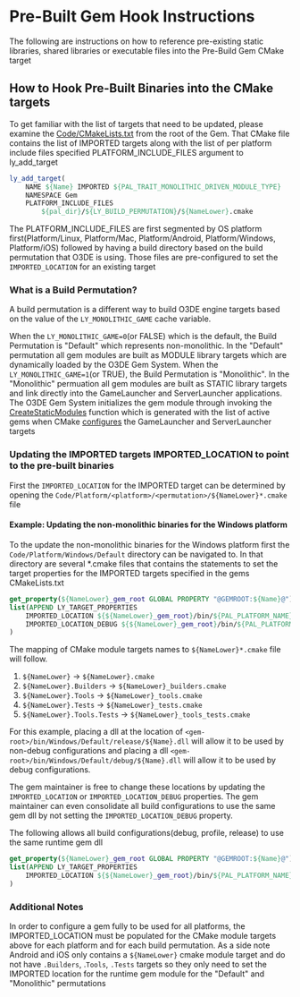 # Pre-Built Gem Hook Instructions

The following are instructions on how to reference pre-existing static libraries, shared libraries or executable files into the Pre-Build Gem CMake target

## How to Hook Pre-Built Binaries into the CMake targets

To get familiar with the list of targets that need to be updated, please examine the [Code/CMakeLists.txt](./Code/CMakeLists.txt) from the root of the Gem.
That CMake file contains the list of IMPORTED targets along with the list of per platform include files specified PLATFORM_INCLUDE_FILES argument to ly_add_target
```cmake
ly_add_target(
    NAME ${Name} IMPORTED ${PAL_TRAIT_MONOLITHIC_DRIVEN_MODULE_TYPE}
    NAMESPACE Gem
    PLATFORM_INCLUDE_FILES
        ${pal_dir}/${LY_BUILD_PERMUTATION}/${NameLower}.cmake
```

The PLATFORM_INCLUDE_FILES are first segmented by OS platform first(Platform/Linux, Platform/Mac, Platform/Android, Platform/Windows, Platform/iOS) followed by having a build directory based on the build permutation that O3DE is using.
Those files are pre-configured to set the `IMPORTED_LOCATION` for an existing target

### What is a Build Permutation?

A build permutation is a different way to build O3DE engine targets based on the  value of the `LY_MONOLITHIC_GAME` cache variable.

When the `LY_MONOLITHIC_GAME=0`(or FALSE) which is the default, the Build Permutation is "Default" which represents non-monolithic.
In the "Default" permutation all gem modules are built as MODULE library targets which are dynamically loaded by the O3DE Gem System.
When the `LY_MONOLITHIC_GAME=1`(or TRUE), the Build Permutation is "Monolithic".
In the "Monolithic" permuation all gem modules are built as STATIC library targets and link directly into the GameLauncher and ServerLauncher applications.
The O3DE Gem System initializes the gem module through invoking the [CreateStaticModules](https://github.com/o3de/o3de/blob/development/Code/LauncherUnified/Launcher.cpp#L36-L38) function which is generated with the list of active gems when CMake [configures](https://github.com/o3de/o3de/blob/development/Code/LauncherUnified/launcher_generator.cmake#L228-L230) the GameLauncher and ServerLauncher targets

### Updating the IMPORTED targets IMPORTED_LOCATION to point to the pre-built binaries

First the `IMPORTED_LOCATION` for the IMPORTED target can be determined by opening the `Code/Platform/<platform>/<permutation>/${NameLower}*.cmake` file

#### Example: Updating the non-monolithic binaries for the Windows platform

To the update the non-monolithic binaries for the Windows platform first the `Code/Platform/Windows/Default` directory can be navigated to.
In that directory are several *.cmake files that contains the statements to set the target properties for the IMPORTED targets specified in the gems CMakeLists.txt
```cmake
get_property(${NameLower}_gem_root GLOBAL PROPERTY "@GEMROOT:${Name}@")
list(APPEND LY_TARGET_PROPERTIES
    IMPORTED_LOCATION ${${NameLower}_gem_root}/bin/${PAL_PLATFORM_NAME}/${LY_BUILD_PERMUTATION}/release/${Name}.dll
    IMPORTED_LOCATION_DEBUG ${${NameLower}_gem_root}/bin/${PAL_PLATFORM_NAME}/${LY_BUILD_PERMUTATION}/debug/${Name}.dll
)
```

The mapping of CMake module targets names to `${NameLower}*.cmake` file will follow.
1. `${NameLower}` -> `${NameLower}.cmake`
1. `${NameLower}.Builders` -> `${NameLower}_builders.cmake`
1. `${NameLower}.Tools` -> `${NameLower}_tools.cmake`
1. `${NameLower}.Tests` -> `${NameLower}_tests.cmake`
1. `${NameLower}.Tools.Tests` -> `${NameLower}_tools_tests.cmake`

For this example, placing a dll at the location of `<gem-root>/bin/Windows/Default/release/${Name}.dll` will allow it to be used by non-debug configurations and placing a dll `<gem-root>/bin/Windows/Default/debug/${Name}.dll` will allow it to be used by debug configurations.

The gem maintainer is free to change these locations by updating the `IMPORTED_LOCATION` or `IMPORTED_LOCATION_DEBUG` properties.
The gem maintainer can even consolidate all build configurations to use the same gem dll by not setting the `IMPORTED_LOCATION_DEBUG` property.

The following allows all build configurations(debug, profile, release) to use the same runtime gem dll
```cmake
get_property(${NameLower}_gem_root GLOBAL PROPERTY "@GEMROOT:${Name}@")
list(APPEND LY_TARGET_PROPERTIES
    IMPORTED_LOCATION ${${NameLower}_gem_root}/bin/${PAL_PLATFORM_NAME}/${LY_BUILD_PERMUTATION}/release/${Name}.dll
)
```

### Additional Notes

In order to configure a gem fully to be used for all platforms, the IMPORTED_LOCATION must be populated for the  CMake module targets above for each platform and for each build permutation.
As a side note Android and iOS only contains a `${NameLower}` cmake module target and do not have `.Builders`, .`Tools`, `.Tests` targets so they only need to set the IMPORTED location for the runtime gem module for the "Default" and "Monolithic" permutations
